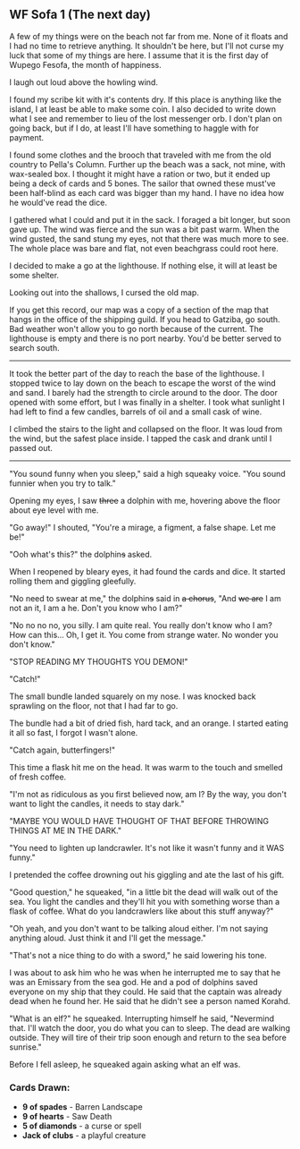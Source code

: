 ## WF Sofa 1 (The next day)

A few of my things were on the beach not far from me. None of it floats and I had no time to retrieve anything. It shouldn't be here, but I'll not curse my luck that some of my things are here. I assume that it is the first day of Wupego Fesofa, the month of happiness. 

I laugh out loud above the howling wind.

I found my scribe kit with it's contents dry. If this place is anything like the island, I at least be able to make some coin. I also decided to write down what I see and remember to lieu of the lost messenger orb. I don't plan on going back, but if I do, at least I'll have something to haggle with for payment.

I found some clothes and the brooch that traveled with me from the old country to Pella's Column. Further up the beach was a sack, not mine, with wax-sealed box. I thought it might have a ration or two, but it ended up being a deck of cards and 5 bones. The sailor that owned these must've been half-blind as each card was bigger than my hand. I have no idea how he would've read the dice.

I gathered what I could and put it in the sack. I foraged a bit longer, but soon gave up. The wind was fierce and the sun was a bit past warm. When the wind gusted, the sand stung my eyes, not that there was much more to see. The whole place was bare and flat, not even beachgrass could root here.

I decided to make a go at the lighthouse. If nothing else, it will at least be some shelter.

Looking out into the shallows, I cursed the old map.

If you get this record, our map was a copy of a section of the map that hangs in the office of the shipping guild. If you head to Gatziba, go south. Bad weather won't allow you to go north because of the current. The lighthouse is empty and there is no port nearby. You'd be better served to search south.

------

It took the better part of the day to reach the base of the lighthouse. I stopped twice to lay down on the beach to escape the worst of the wind and sand. I barely had the strength to circle around to the door. The door opened with some effort, but I was finally in a shelter. I took what sunlight I had left to find a few candles, barrels of oil and a small cask of wine.

I climbed the stairs to the light and collapsed on the floor. It was loud from the wind, but the safest place inside. I tapped the cask and drank until I passed out.

------

"You sound funny when you sleep," said a high squeaky voice. "You sound funnier when you try to talk."

Opening my eyes, I saw ~~three~~ a dolphin with me, hovering above the floor about eye level with me.

"Go away!" I shouted, "You're a mirage, a figment, a false shape. Let me be!"

"Ooh what's this?" the dolphin~~s~~ asked.

When I reopened by bleary eyes, it had found the cards and dice. It started rolling them and giggling gleefully. 

"No need to swear at me," the dolphin~~s~~ said in ~~a chorus~~, "And ~~we are~~ I am not an it, I am a he. Don't you know who I am?"

"No no no no, you silly. I am quite real. You really don't know who I am? How can this... Oh, I get it. You come from strange water. No wonder you don't know."

"STOP READING MY THOUGHTS YOU DEMON!"

"Catch!"

The small bundle landed squarely on my nose. I was knocked back sprawling on the floor, not that I had far to go.

The bundle had a bit of dried fish, hard tack, and an orange. I started eating it all so fast, I forgot I wasn't alone.

"Catch again, butterfingers!"

This time a flask hit me on the head. It was warm to the touch and smelled of fresh coffee.

"I'm not as ridiculous as you first believed now, am I? By the way, you don't want to light the candles, it needs to stay dark."

"MAYBE YOU WOULD HAVE THOUGHT OF THAT BEFORE THROWING THINGS AT ME IN THE DARK."

"You need to lighten up landcrawler. It's not like it wasn't funny and it WAS funny."

I pretended the coffee drowning out his giggling and ate the last of his gift.

"Good question," he squeaked, "in a little bit the dead will walk out of the sea. You light the candles and they'll hit you with something worse than a flask of coffee. What do you landcrawlers like about this stuff anyway?"

"Oh yeah, and you don't want to be talking aloud either. I'm not saying anything aloud. Just think it and I'll get the message."

"That's not a nice thing to do with a sword," he said lowering his tone.

I was about to ask him who he was when he interrupted me to say that he was an Emissary from the sea god. He and a pod of dolphins saved everyone on my ship that they could. He said that the captain was already dead when he found her. He said that he didn't see a person named Korahd.

"What is an elf?" he squeaked. Interrupting himself he said, "Nevermind that. I'll watch the door, you do what you can to sleep. The dead are walking outside. They will tire of their trip soon enough and return to the sea before sunrise."

Before I fell asleep, he squeaked again asking what an elf was.

### Cards Drawn: 

- **9 of spades** - Barren Landscape
- **9 of hearts** - Saw Death
- **5 of diamonds** - a curse or spell
- **Jack of clubs** - a playful creature
